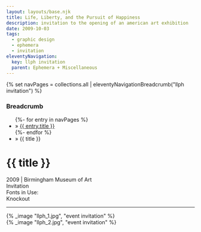 ```yaml
---
layout: layouts/base.njk
title: Life, Liberty, and the Pursuit of Happiness
description: invitation to the opening of an american art exhibition
date: 2009-10-03
tags:
  - graphic design
  - ephemera
  - invitation
eleventyNavigation:
  key: llph invitation
  parent: Ephemera + Miscellaneous
---
```

{% set navPages = collections.all | eleventyNavigationBreadcrumb("llph invitation") %}
<div class="breadcrumb">
    <h3 class="visually-hidden">Breadcrumb</h3>
	<ul class="nav">
            {%- for entry in navPages %}
		<li class="nav-item"{% if entry.url == page.url %} class="active-breadcrumb"{% endif %}> » <a href="{{ entry.url }}">{{ entry.title }}</a></li>
  	    	{%- endfor %}
	    <li class="nav-item"><active-breadcrumb>» {{ title }}</active-breadcrumb></li>
	</ul>
</div>
<div class="container">
	<div class="row"></div>
	<div class="row">
		<div class="col">
			<h1>{{ title }}</h1>
			<figcaption>2009 | Birmingham Museum of Art</figcaption>
			<figcaption>Invitation</figcaption>
			<figcaption>Fonts in Use:</br>Knockout</figcaption>
            <hr>
		</div>
        <div class="col-1 col-1-md col-1-lg"></div>
        <div class="col">
      		{% _image "llph_1.jpg", "event invitation" %}
	  			</br>
      		{% _image "llph_2.jpg", "event invitation" %}
		</div>
        <div class="col-1 col-1-md col-1-lg"></div>
	</div>
</div>